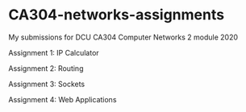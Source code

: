 # CA304-networks-assignments
My submissions for DCU CA304 Computer Networks 2 module 2020

Assignment 1: IP Calculator

Assignment 2: Routing

Assignment 3: Sockets

Assignment 4: Web Applications
